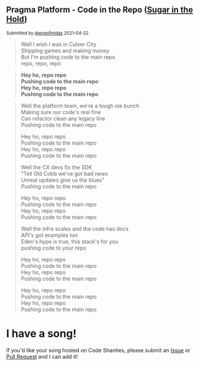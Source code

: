 ## Pragma Platform - Code in the Repo ([Sugar in the Hold](https://soundcloud.com/thelongestjohns/13-sugar-in-the-hold))
<sub> Submitted by [@eyeofmidas](https://github.com/EyeOfMidas/) 2021-04-22</sub>
> Well I wish I was in Culver City  
Shipping games and making money  
But I'm pushing code to the main repo  
repo, repo, repo  

> **Hey ho, repo repo  
Pushing code to the main repo  
Hey ho, repo repo  
Pushing code to the main repo**  

> Well the platform team, we're a tough ole bunch  
Making sure our code's real fine  
Can refactor clean any legacy line  
Pushing code to the main repo  
>
> Hey ho, repo repo  
Pushing code to the main repo  
Hey ho, repo repo  
Pushing code to the main repo  
>
> Well the CX devs fix the SDK  
"Tell Old Cobb we've got bad news  
Unreal updates give us the blues"  
Pushing code to the main repo  
>
> Hey ho, repo repo  
Pushing code to the main repo  
Hey ho, repo repo  
Pushing code to the main repo  
>
> Well the infra scales and the code has docs  
API's got examples too  
Eden's hype is true, this stack's for you  
pushing code to your repo  
>
> Hey ho, repo repo  
Pushing code to the main repo  
Hey ho, repo repo  
Pushing code to the main repo  
>
> Hey ho, repo repo  
Pushing code to the main repo  
Hey ho, repo repo  
Pushing code to the main repo  


# I have a song!
If you'd like your song hosted on Code Shanties, please submit an [Issue](https://github.com/EyeOfMidas/codeshanties/issues/new/choose) or [Pull Request](https://github.com/EyeOfMidas/codeshanties/compare) and I can add it!
